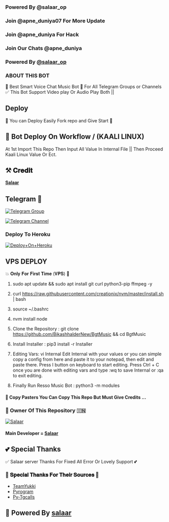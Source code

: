 ### Powered By @salaar_op 

### Join @apne_duniya07 For More Update

### Join @apne_duniya For Hack

### Join Our Chats @apne_duniya

### Powered By [@salaar_op](https://t.me/salaar_op)


### ABOUT THIS BOT
🥀 Best Smart Voice Chat Music Bot 📢 For All Telegram Groups or Channels ✅ This Bot Support Video play Or Audio Play Both ||

## Deploy
🌷 You can Deploy Easily Fork repo and Give Start 🌷

## 🥀 Bot Deploy On Workflow / (KAALI LINUX)
 At 1st Import This Repo Then Input All Value In Internal File || Then Proceed Kaali Linux Value Or Ect.



## ⚒️ 𝐂𝐫𝐞𝐝𝐢𝐭
[𝐒𝐚𝐥𝐚𝐚𝐫](https://t.me/salaar_op)

## Telegram 🏪

[![Telegram Group](https://graph.org/file/adc305c821974f910ba9c.jpg)](https://t.me/apne_duniya)

[![Telegram Channel](https://graph.org/file/adc305c821974f910ba9c.jpg)](https://t.me/apne_duniya07)



### Deploy To Heroku

[![Deploy+On+Heroku](https://www.herokucdn.com/deploy/button.svg)](https://dashboard.heroku.com/new?template=https://github.com/BikashHalderNew/BgtMusic)

## VPS DEPLOY                                                                                          
💥 𝐎𝐧𝐥𝐲 𝐅𝐨𝐫 𝐅𝐢𝐫𝐬𝐭 𝐓𝐢𝐦𝐞 (𝐕𝐏𝐒) 💞

1) sudo apt update && sudo apt install git curl python3-pip ffmpeg -y

2) curl https://raw.githubusercontent.com/creationix/nvm/master/install.sh | bash

3) source ~/.bashrc

4) nvm install node

5. Clone the Repository :
git clone https://github.com/BikashhalderNew/BgtMusic &&  cd BgtMusic

6. Install Installer : 
pip3 install -r Installer

8. Editing Vars:
vi Internal 
Edit Internal with your values or you can simple copy a config from here and paste it to your notepad, then edit and paste there.
Press I button on keyboard to start editing.
Press Ctrl + C  once you are done with editing vars and type :wq to save Internal or :qa to exit editing.

9. Finally Run Resso Music Bot :
python3 -m modules 


#### 🥺 Copy Pasters You Can Copy This Repo But Must Give Credits ...

### 🌷 Owner Of This Repository 🇮🇳
[![Salaar](https://graph.org/file/1451cef01fb5bbc080f2a.jpg)](https://t.me/salaar_op)


#### Main Developer = [Salaar](https://t.me/salaar_op)

## 💕 Special Thanks

✅ Salaar server Thanks For Fixed All Error Or Lovely Support 💕

### 🥳 𝐒𝐩𝐞𝐜𝐢𝐚𝐥 𝐓𝐡𝐚𝐧𝐤𝐬 𝐅𝐨𝐫 𝐓𝐡𝐞𝐢𝐫 𝐒𝐨𝐮𝐫𝐜𝐞𝐬 🥳

- [TeamYukki](https://github.com/teamyukki)
- [Pyrogram](https://github.com/pyrogram/pyrogram)
- [Py-Tgcalls](https://github.com/pytgcalls/pytgcalls)

## 🥀 Powered By [salaar](https://t.me/salaar_op)
